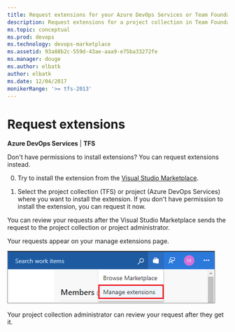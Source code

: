 ```yaml
---
title: Request extensions for your Azure DevOps Services or Team Foundation Server (TFS) project
description: Request extensions for a project collection in Team Foundation Server or project in Azure DevOps Services
ms.topic: conceptual
ms.prod: devops
ms.technology: devops-marketplace
ms.assetid: 93a88b2c-559d-43ae-aaa9-e75ba33272fe
ms.manager: douge
ms.author: elbatk
author: elbatk
ms.date: 12/04/2017
monikerRange: '>= tfs-2013'
---
```


 

# Request extensions

**Azure DevOps Services** | **TFS**

Don't have permissions to install extensions? You can request extensions instead.

0. Try to install the extension from the [Visual Studio Marketplace](https://marketplace.visualstudio.com/).

1. Select the project collection (TFS) or project (Azure DevOps Services) where you want to install the extension. If you don't have permission to install the extension, you can request it now.

You can review your requests after the Visual Studio Marketplace sends the request to the project collection or project administrator.

Your requests appear on your manage extensions page.

![Manage extensions](_img/manage-extensions-vsts.png)

Your project collection administrator can review your request after they get it.
